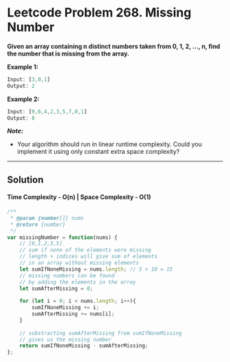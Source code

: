 # Leetcode Problem 268. Missing Number

**Given an array containing n distinct numbers taken from 0, 1, 2, ..., n, find the number that is missing from the array.**

**Example 1:**

```javascript
Input: [3,0,1]
Output: 2
```

**Example 2:**

```javascript
Input: [9,6,4,2,3,5,7,0,1]
Output: 8
```

***Note:***

- Your algorithm should run in linear runtime complexity. Could you implement it using only constant extra space complexity?

---

## Solution 
#### Time Complexity - O(n) |  Space Complexity - O(1)

```javascript
/**
 * @param {number[]} nums
 * @return {number}
 */
var missingNumber = function(nums) {
    // [0,1,2,3,5]
    // sum if none of the elements were missing
    // length + indices will give sum of elements
    // in an array without missing elements
    let sumIfNoneMissing = nums.length; // 5 + 10 = 15
    // missing numbers can be found
    // by adding the elements in the array
    let sumAfterMissing = 0;
    
    for (let i = 0; i < nums.length; i++){
        sumIfNoneMissing += i;
        sumAfterMissing += nums[i];
    }
    
    // substracting sumAfterMissing from sumIfNoneMissing
    // gives us the missing number
    return sumIfNoneMissing - sumAfterMissing;
};
```
